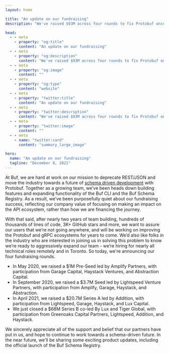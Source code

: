 ```yaml
---
layout: home

title: "An update on our fundraising"
description: "We've raised $93M across four rounds to fix Protobuf once and for all."

head:
  - - meta
    - property: "og:title"
      content: "An update on our fundraising"
  - - meta
    - property: "og:description"
      content: "We've raised $93M across four rounds to fix Protobuf once and for all."
  - - meta
    - property: "og:image"
      content: ""
  - - meta
    - property: "og:type"
      content: "website"
  - - meta
    - property: "twitter:title"
      content: "An update on our fundraising"
  - - meta
    - property: "twitter:description"
      content: "We've raised $93M across four rounds to fix Protobuf once and for all."
  - - meta
    - property: "twitter:image"
      content: ""
  - - meta
    - name: "twitter:card"
      content: "summary_large_image"

hero:
  name: "An update on our fundraising"
  tagline: "December 8, 2021"
---
```


At Buf, we are hard at work on our mission to deprecate REST/JSON and move the industry towards a future of [schema driven development](/blog/api-design-is-stuck-in-the-past/index.md) with Protobuf. Together as a growing team, we’ve been heads down building features and expanding functionality of the Buf CLI and the Buf Schema Registry. As a result, we’ve been purposefully quiet about our fundraising success, reflecting our company value of focusing on making an impact on the API ecosystem, rather than how we are financing the journey.

With that said, after nearly two years of team building, hundreds of thousands of lines of code, 3K+ GitHub stars and more, we want to assure our users that we’re not going anywhere, and will be working on improving the Protobuf and gRPC ecosystems for years to come. We’d also like folks in the industry who are interested in joining us in solving this problem to know we’re ready to aggressively expand our team - we’re hiring for nearly all technical roles remotely and in Toronto. So today, we're announcing our four fundraising rounds.

- In May 2020, we raised a $1M Pre-Seed led by Amplify Partners, with participation from Garage Capital, Haystack Ventures, and Abstraction Capital.
- In September 2020, we raised a $3.7M Seed led by Lightspeed Venture Partners, with participation from Amplify, Garage, Haystack, and Abstraction.
- In April 2021, we raised a $20.7M Series A led by Addition, with participation from Lightspeed, Garage, Haystack, and Lux Capital.
- We just closed a $68M Series B co-led By Lux and Tiger Global, with participation from Greenoaks Capital Partners, Lightspeed, Addition, and Haystack.

We sincerely appreciate all of the support and belief that our partners have put in us, and hope to continue to work towards a schema-driven future. In the near future, we'll be sharing some exciting product updates, including the official launch of the Buf Schema Registry.

‍
